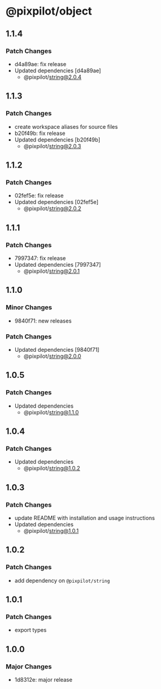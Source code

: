 # @pixpilot/object

## 1.1.4

### Patch Changes

- d4a89ae: fix release
- Updated dependencies [d4a89ae]
  - @pixpilot/string@2.0.4

## 1.1.3

### Patch Changes

- create workspace aliases for source files
- b20f49b: fix release
- Updated dependencies [b20f49b]
  - @pixpilot/string@2.0.3

## 1.1.2

### Patch Changes

- 02fef5e: fix release
- Updated dependencies [02fef5e]
  - @pixpilot/string@2.0.2

## 1.1.1

### Patch Changes

- 7997347: fix release
- Updated dependencies [7997347]
  - @pixpilot/string@2.0.1

## 1.1.0

### Minor Changes

- 9840f71: new releases

### Patch Changes

- Updated dependencies [9840f71]
  - @pixpilot/string@2.0.0

## 1.0.5

### Patch Changes

- Updated dependencies
  - @pixpilot/string@1.1.0

## 1.0.4

### Patch Changes

- Updated dependencies
  - @pixpilot/string@1.0.2

## 1.0.3

### Patch Changes

- update README with installation and usage instructions
- Updated dependencies
  - @pixpilot/string@1.0.1

## 1.0.2

### Patch Changes

- add dependency on `@pixpilot/string`

## 1.0.1

### Patch Changes

- export types

## 1.0.0

### Major Changes

- 1d8312e: major release
